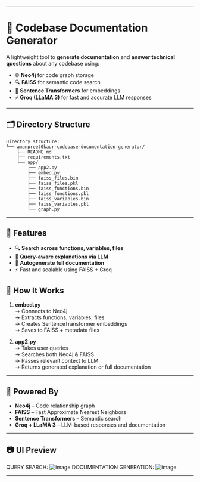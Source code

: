 
---

# 📄 Codebase Documentation Generator

A lightweight tool to **generate documentation** and **answer technical questions** about any codebase using:

- 🌐 **Neo4j** for code graph storage  
- 🔍 **FAISS** for semantic code search  
- 🧠 **Sentence Transformers** for embeddings  
- ⚡ **Groq (LLaMA 3)** for fast and accurate LLM responses  

---

## 🗂 Directory Structure

```
Directory structure:
└── amanpreet0kaur-codebase-documentation-generator/
    ├── README.md
    ├── requirements.txt
    └── app/
        ├── app2.py
        ├── embed.py
        ├── faiss_files.bin
        ├── faiss_files.pkl
        ├── faiss_functions.bin
        ├── faiss_functions.pkl
        ├── faiss_variables.bin
        ├── faiss_variables.pkl
        └── graph.py

```

---

## 🚀 Features

- 🔍 **Search across functions, variables, files**
- 🧠 **Query-aware explanations via LLM**
- 📘 **Autogenerate full documentation**
- ⚡️ Fast and scalable using FAISS + Groq



## 📘 How It Works

1. **embed.py**  
   → Connects to Neo4j  
   → Extracts functions, variables, files  
   → Creates SentenceTransformer embeddings  
   → Saves to FAISS + metadata files  

2. **app2.py**  
   → Takes user queries  
   → Searches both Neo4j & FAISS  
   → Passes relevant context to LLM  
   → Returns generated explanation or full documentation  

---

## 🧠 Powered By

- **Neo4j** – Code relationship graph  
- **FAISS** – Fast Approximate Nearest Neighbors  
- **Sentence Transformers** – Semantic search  
- **Groq + LLaMA 3** – LLM-based responses and documentation  

---


## 📷 UI Preview
QUERY SEARCH:
![image](https://github.com/user-attachments/assets/1128793c-5eb2-481c-b0a2-d88c1c29429b)
DOCUMENTATION GENERATION:
![image](https://github.com/user-attachments/assets/a889c50c-034e-472c-a397-96fa5e125571)



---






